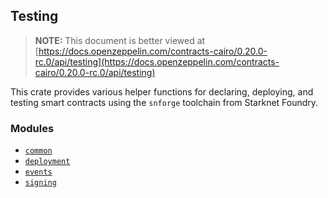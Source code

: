 ## Testing

> **NOTE:** This document is better viewed at [https://docs.openzeppelin.com/contracts-cairo/0.20.0-rc.0/api/testing](https://docs.openzeppelin.com/contracts-cairo/0.20.0-rc.0/api/testing)

This crate provides various helper functions for declaring, deploying,
and testing smart contracts using the `snforge` toolchain from Starknet Foundry.

### Modules

- [`common`](https://docs.openzeppelin.com/contracts-cairo/0.20.0-rc.0/api/testing#testing-common)
- [`deployment`](https://docs.openzeppelin.com/contracts-cairo/0.20.0-rc.0/api/testing#testing-deployment)
- [`events`](https://docs.openzeppelin.com/contracts-cairo/0.20.0-rc.0/api/testing#testing-events)
- [`signing`](https://docs.openzeppelin.com/contracts-cairo/0.20.0-rc.0/api/testing#testing-signing)
